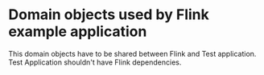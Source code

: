 [//]: # (Copyright 2021-2023 Ness Digital Engineering)

[//]: # ()
[//]: # (Licensed under the Apache License, Version 2.0 &#40;the "License"&#41;;)

[//]: # (you may not use this file except in compliance with the License.)

[//]: # (You may obtain a copy of the License at)

[//]: # ()
[//]: # (http://www.apache.org/licenses/LICENSE-2.0)

[//]: # ()
[//]: # (Unless required by applicable law or agreed to in writing, software)

[//]: # (distributed under the License is distributed on an "AS IS" BASIS,)

[//]: # (WITHOUT WARRANTIES OR CONDITIONS OF ANY KIND, either express or implied.)

[//]: # (See the License for the specific language governing permissions and)

[//]: # (limitations under the License.)

# Domain objects used by Flink example application


This domain objects have to be shared between Flink and Test application.
Test Application shouldn't have Flink dependencies.
